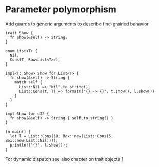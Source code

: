 # Parameter polymorphism

Add guards to generic arguments to describe fine-grained behavior

```rust,editable
trait Show {
  fn show(&self) -> String;
}

enum List<T> {
  Nil,
  Cons(T, Box<List<T>>),
}

impl<T: Show> Show for List<T> {
  fn show(&self) -> String {
    match self {
      List::Nil => "Nil".to_string(),
      List::Cons(t, l) => format!("{} -> {}", t.show(), l.show())
    }
  }
}

impl Show for u32 {
  fn show(&self) -> String { self.to_string() }
}

fn main() {
  let l = List::Cons(10, Box::new(List::Cons(5, Box::new(List::Nil))));
  println!("{}", l.show());
}
```

For dynamic dispatch see also chapter on trait objects [1](https://doc.rust-lang.org/book/ch17-02-trait-objects.html)
